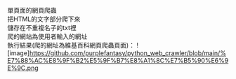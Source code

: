 單頁面的網頁爬蟲  
把HTML的文字部分爬下來  
儲存在不重複名子的txt裡  
爬的網站為使用者輸入的網址  
執行結果(爬的網址為維基百科網頁爬蟲頁面)：
![image]https://github.com/purplefantasy/python_web_crawler/blob/main/%E7%88%AC%E8%9F%B2%E5%9F%B7%E8%A1%8C%E7%B5%90%E6%9E%9C.png

